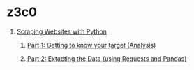 # z3c0

1) [Scraping Websites with Python](https://github.com/z3c0/blog/blob/main/tech/scraping_websites_with_python/scraping_metallum-0.md)

    1) [Part 1: Getting to know your target (Analysis)](https://github.com/z3c0/blog/blob/main/tech/scraping_websites_with_python/scraping_metallum-0.md)

    2) [Part 2: Extacting the Data (using Requests and Pandas)](ttps://github.com/z3c0/blog/blob/main/tech/scraping_websites_with_python/scraping_metallum-1.md)
